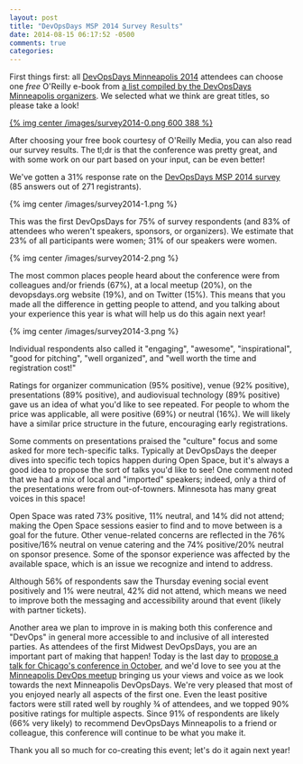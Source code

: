 ```yaml
---
layout: post
title: "DevOpsDays MSP 2014 Survey Results"
date: 2014-08-15 06:17:52 -0500
comments: true
categories: 
---
```


First things first: all [DevOpsDays Minneapolis 2014](http://devopsdays.org/events/2014-minneapolis/) attendees can choose one *free* O'Reilly e-book from [a list compiled by the DevOpsDays Minneapolis organizers](http://www.oreilly.com/pub/get/DevOpsDaysMN). We selected what we think are great titles, so please take a look! 

[{% img center /images/survey2014-0.png 600 388 %}](http://www.oreilly.com/pub/get/DevOpsDaysMN)

After choosing your free book courtesy of O'Reilly Media, you can also read our survey results. The tl;dr is that the conference was pretty great, and with some work on our part based on your input, can be even better!

We've gotten a 31% response rate on the [DevOpsDays MSP 2014 survey](https://docs.google.com/forms/d/18wYo0gfOWOWY-WIBK3fb4sez6e3t83ykKASJjS-hk_4/viewform) (85 answers out of 271 registrants). 

{% img center /images/survey2014-1.png %}

This was the first DevOpsDays for 75% of survey respondents (and 83% of attendees who weren't speakers, sponsors, or organizers). We estimate that 23% of all participants were women; 31% of our speakers were women.

{% img center /images/survey2014-2.png %}

The most common places people heard about the conference were from colleagues and/or friends (67%), at a local meetup (20%), on the devopsdays.org website (19%), and on Twitter (15%). This means that you made all the difference in getting people to attend, and you talking about your experience this year is what will help us do this again next year!

{% img center /images/survey2014-3.png %}

Individual respondents also called it "engaging", "awesome", "inspirational", "good for pitching", "well organized", and "well worth the time and registration cost!"

Ratings for organizer communication (95% positive), venue (92% positive), presentations (89% positive), and audiovisual technology (89% positive) gave us an idea of what you'd like to see repeated. For people to whom the price was applicable, all were positive (69%) or neutral (16%). We will likely have a similar price structure in the future, encouraging early registrations.

Some comments on presentations praised the "culture" focus and some asked for more tech-specific talks. Typically at DevOpsDays the deeper dives into specific tech topics happen during Open Space, but it's always a good idea to propose the sort of talks you'd like to see! One comment noted that we had a mix of local and "imported" speakers; indeed, only a third of the presentations were from out-of-towners. Minnesota has many great voices in this space!

Open Space was rated 73% positive, 11% neutral, and 14% did not attend; making the Open Space sessions easier to find and to move between is a goal for the future. Other venue-related concerns are reflected in the 76% positive/16% neutral on venue catering and the 74% positive/20% neutral on sponsor presence. Some of the sponsor experience was affected by the available space, which is an issue we recognize and intend to address.

Although 56% of respondents saw the Thursday evening social event positively and 1% were neutral, 42% did not attend, which means we need to improve both the messaging and accessibility around that event (likely with partner tickets).

Another area we plan to improve in is making both this conference and "DevOps" in general more accessible to and inclusive of all interested parties. As attendees of the first Midwest DevOpsDays, you are an important part of making that happen! Today is the last day to [propose a talk for Chicago's conference in October](http://devopsdays.org/events/2014-chicago/propose/), and we'd love to see you at the [Minneapolis DevOps meetup](http://www.meetup.com/DevOps-Minneapolis/) bringing us your views and voice as we look towards the next Minneapolis DevOpsDays. We're very pleased that most of you enjoyed nearly all aspects of the first one. Even the least positive factors were still rated well by roughly ¾ of attendees, and we topped 90% positive ratings for multiple aspects. Since 91% of respondents are likely (66% very likely) to recommend DevOpsDays Minneapolis to a friend or colleague, this conference will continue to be what you make it.

Thank you all so much for co-creating this event; let's do it again next year!

